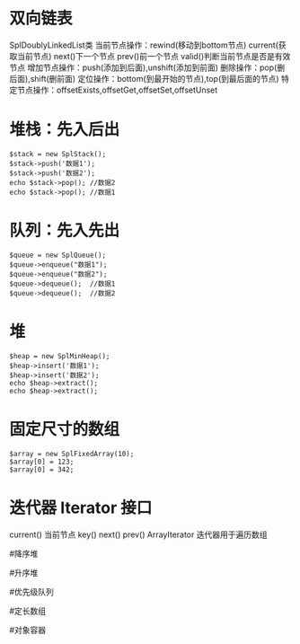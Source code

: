 # 双向链表
SplDoublyLinkedList类
当前节点操作：rewind(移动到bottom节点) current(获取当前节点) next()下一个节点 prev()前一个节点 valid()判断当前节点是否是有效节点
增加节点操作：push(添加到后面),unshift(添加到前面)
删除操作：pop(删后面),shift(删前面)
定位操作：bottom(到最开始的节点),top(到最后面的节点)
特定节点操作：offsetExists,offsetGet,offsetSet,offsetUnset

# 堆栈：先入后出
```
$stack = new SplStack();
$stack->push('数据1');
$stack->push('数据2');
echo $stack->pop(); //数据2
echo $stack->pop(); //数据1
```
# 队列：先入先出
```
$queue = new SplQueue();
$queue->enqueue("数据1");
$queue->enqueue("数据2");
$queue->dequeue();  //数据1
$queue->dequeue();  //数据2
```
# 堆
```
$heap = new SplMinHeap();
$heap->insert('数据1');
$heap->insert('数据2');
echo $heap->extract();
echo $heap->extract();
```
# 固定尺寸的数组
```
$array = new SplFixedArray(10);
$array[0] = 123;
$array[0] = 342;
```

# 迭代器 Iterator 接口
current() 当前节点 key() next() prev()
ArrayIterator 迭代器用于遍历数组


#降序堆

#升序堆

#优先级队列


#定长数组


#对象容器
